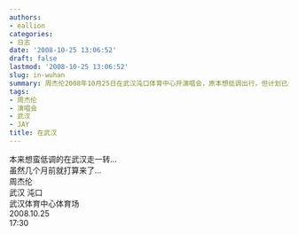 ```yaml
---
authors:
- eallion
categories:
- 日志
date: '2008-10-25 13:06:52'
draft: false
lastmod: '2008-10-25 13:06:52'
slug: in-wuhan
summary: 周杰伦2008年10月25日在武汉沌口体育中心开演唱会，原本想低调出行，但计划已久。
tags:
- 周杰伦
- 演唱会
- 武汉
- JAY
title: 在武汉
---
```


本来想蛮低调的在武汉走一转...  
虽然几个月前就打算来了...  
周杰伦  
武汉 沌口  
武汉体育中心体育场  
2008.10.25  
17:30